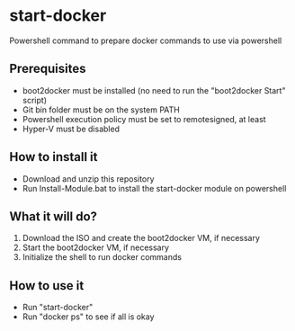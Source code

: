 # start-docker
Powershell command to prepare docker commands to use via powershell

## Prerequisites
- boot2docker must be installed (no need to run the "boot2docker Start" script)
- Git bin folder must be on the system PATH
- Powershell execution policy must be set to remotesigned, at least
- Hyper-V must be disabled

## How to install it
- Download and unzip this repository
- Run Install-Module.bat to install the start-docker module on powershell

## What it will do?
1) Download the ISO and create the boot2docker VM, if necessary
2) Start the boot2docker VM, if necessary
3) Initialize the shell to run docker commands

## How to use it
- Run "start-docker"
- Run "docker ps" to see if all is okay